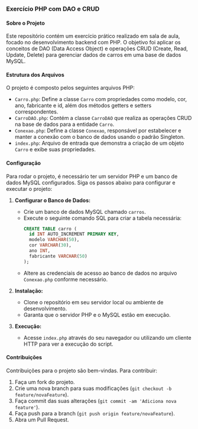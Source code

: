 ### Exercício PHP com DAO e CRUD

#### Sobre o Projeto

Este repositório contém um exercício prático realizado em sala de aula, focado no desenvolvimento backend com PHP. O objetivo foi aplicar os conceitos de DAO (Data Access Object) e operações CRUD (Create, Read, Update, Delete) para gerenciar dados de carros em uma base de dados MySQL.

#### Estrutura dos Arquivos

O projeto é composto pelos seguintes arquivos PHP:

- `Carro.php`: Define a classe `Carro` com propriedades como modelo, cor, ano, fabricante e id, além dos métodos getters e setters correspondentes.
- `CarroDAO.php`: Contém a classe `CarroDAO` que realiza as operações CRUD na base de dados para a entidade `Carro`.
- `Conexao.php`: Define a classe `Conexao`, responsável por estabelecer e manter a conexão com o banco de dados usando o padrão Singleton.
- `index.php`: Arquivo de entrada que demonstra a criação de um objeto `Carro` e exibe suas propriedades.

#### Configuração

Para rodar o projeto, é necessário ter um servidor PHP e um banco de dados MySQL configurados. Siga os passos abaixo para configurar e executar o projeto:

1. **Configurar o Banco de Dados:**
   - Crie um banco de dados MySQL chamado `carros`.
   - Execute o seguinte comando SQL para criar a tabela necessária:
     ```sql
     CREATE TABLE carro (
       id INT AUTO_INCREMENT PRIMARY KEY,
       modelo VARCHAR(50),
       cor VARCHAR(30),
       ano INT,
       fabricante VARCHAR(50)
     );
     ```
   - Altere as credenciais de acesso ao banco de dados no arquivo `Conexao.php` conforme necessário.

2. **Instalação:**
   - Clone o repositório em seu servidor local ou ambiente de desenvolvimento.
   - Garanta que o servidor PHP e o MySQL estão em execução.

3. **Execução:**
   - Acesse `index.php` através do seu navegador ou utilizando um cliente HTTP para ver a execução do script.

#### Contribuições

Contribuições para o projeto são bem-vindas. Para contribuir:

1. Faça um fork do projeto.
2. Crie uma nova branch para suas modificações (`git checkout -b feature/novaFeature`).
3. Faça commit das suas alterações (`git commit -am 'Adiciona nova feature'`).
4. Faça push para a branch (`git push origin feature/novaFeature`).
5. Abra um Pull Request.
